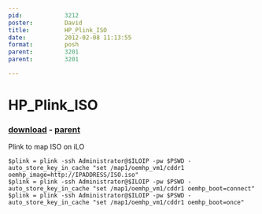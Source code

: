 ```yaml
---
pid:            3212
poster:         David
title:          HP_Plink_ISO
date:           2012-02-08 11:13:55
format:         posh
parent:         3201
parent:         3201

---
```


# HP_Plink_ISO

### [download](3212.ps1) - [parent](3201.md)

Plink to map ISO on iLO

```posh
$plink = plink -ssh Administrator@$ILOIP -pw $PSWD -auto_store_key_in_cache "set /map1/oemhp_vm1/cddr1 oemhp_image=http://IPADDRESS/ISO.iso"
$plink = plink -ssh Administrator@$ILOIP -pw $PSWD -auto_store_key_in_cache "set /map1/oemhp_vm1/cddr1 oemhp_boot=connect"
$plink = plink -ssh Administrator@$ILOIP -pw $PSWD -auto_store_key_in_cache "set /map1/oemhp_vm1/cddr1 oemhp_boot=once"


```
